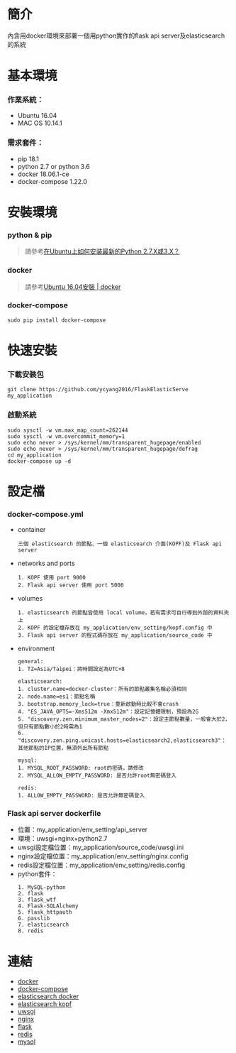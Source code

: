 # 簡介
內含用docker環境來部署一個用python實作的flask api server及elasticsearch的系統
# 基本環境
### 作業系統：
* Ubuntu 16.04
* MAC OS 10.14.1
### 需求套件：
* pip 18.1
* python 2.7 or python 3.6
* docker 18.06.1-ce
* docker-compose 1.22.0
# 安裝環境
### python & pip
> 請參考[在Ubuntu上如何安装最新的Python 2.7.X或3.X？](https://vimsky.com/article/3577.html)
### docker
> 請參考[Ubuntu 16.04安裝 | docker](https://zouyapeng.gitbooks.io/docker/content/DockerInstallation/ubuntu_16_04.html)
### docker-compose
`sudo pip install docker-compose`
# 快速安裝
### 下載安裝包
`git clone https://github.com/ycyang2016/FlaskElasticServe my_application`
### 啟動系統
```
sudo sysctl -w vm.max_map_count=262144
sudo sysctl -w vm.overcommit_memory=1
sudo echo never > /sys/kernel/mm/transparent_hugepage/enabled
sudo echo never > /sys/kernel/mm/transparent_hugepage/defrag
cd my_application
docker-compose up -d
```
# 設定檔
### docker-compose.yml
* container
  ```
  三個 elasticsearch 的節點、一個 elasticsearch 介面(KOPF)及 Flask api server
  ```
* networks and ports
  ```
  1. KOPF 使用 port 9000
  2. Flask api server 使用 port 5000
  ```
* volumes
  ```
  1. elasticsearch 的節點皆使用 local volume，若有需求可自行導到外部的資料夾上
  2. KOPF 的設定檔存放在 my_application/env_setting/kopf.config 中
  3. Flask api server 的程式碼存放在 my_application/source_code 中
  ```
* environment
  ```
  general:
  1. TZ=Asia/Taipei：將時間設定為UTC+8
  ```
  ```
  elasticsearch:
  1. cluster.name=docker-cluster：所有的節點叢集名稱必須相同
  2. node.name=es1：節點名稱
  3. bootstrap.memory_lock=true：重新啟動時比較不會crash
  4. "ES_JAVA_OPTS=-Xms512m -Xmx512m"：設定記憶體限制，預設為2G
  5. "discovery.zen.minimum_master_nodes=2"：設定主節點數量，一般會大於2，但只有節點數小於2時需為1
  6. "discovery.zen.ping.unicast.hosts=elasticsearch2,elasticsearch3"：其他節點的IP位置，無須列出所有節點
  ```
  ```
  mysql:
  1. MYSQL_ROOT_PASSWORD: root的密碼，請修改
  2. MYSQL_ALLOW_EMPTY_PASSWORD: 是否允許root無密碼登入
  ```
  ```
  redis:
  1. ALLOW_EMPTY_PASSWORD: 是否允許無密碼登入
  ```
### Flask api server dockerfile
* 位置：my_application/env_setting/api_server
* 環境：uwsgi+nginx+python2.7
* uwsgi設定檔位置：my_application/source_code/uwsgi.ini
* nginx設定檔位置：my_application/env_setting/nginx.config
* redis設定檔位置：my_application/env_setting/redis.config
* python套件：
  ```
  1. MySQL-python
  2. flask
  3. flask_wtf
  4. Flask-SQLAlchemy
  5. flask_httpauth
  6. passlib
  7. elasticsearch
  8. redis
  ```
# 連結
* [docker](https://docs.docker.com/)
* [docker-compose](https://docs.docker.com/compose/)
* [elasticsearch docker](https://www.elastic.co/guide/en/elasticsearch/reference/current/docker.html)
* [elasticsearch kopf](https://github.com/lmenezes/cerebro)
* [uwsgi](https://uwsgi-docs.readthedocs.io/en/latest/)
* [nginx](https://unit.nginx.org/)
* [flask](http://flask.pocoo.org/)
* [redis](https://redis-py.readthedocs.io/en/latest/)
* [mysql](https://dev.mysql.com/doc/relnotes/mysql/8.0/en/news-8-0-13.html)
